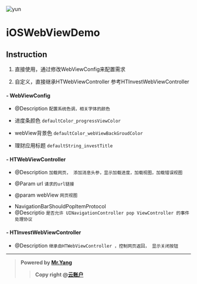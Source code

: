 
![yun](https://www.yunzhanghu.com/img/logo.png)

# iOSWebViewDemo

## Instruction

1. 直接使用，通过修改WebViewConfig来配置需求

2. 自定义，直接继承HTWebViewController 参考HTInvestWebViewController

#### - WebViewConfig
- @Description `配置系统色调，相关字体的颜色`

 -  进度条颜色		`defaultColor_progressViewColor`

 -	webView背景色 	`defaultColor_webViewBackGroudColor`
 
 -  理财应用标题 		`defaultString_investTitle`

#### - HTWebViewController
- @Description `加载网页， 添加消息头参，显示加载进度，加载视图，加载错误视图`

- @Param url `请求的url链接`

- @param webView `网页视图`


+ NavigationBarShouldPopItemProtocol
+ @Descriptio `是否允许 UINavigationController pop ViewController 的事件处理协议`

#### - HTInvestWebViewController 
- @Description `继承自HTWebViewController ，控制网页返回， 显示关闭按钮`


****

> **Powered by [Mr.Yang](https://github.com/youran1024)**
> >**Copy right @[云账户](https://www.yunzhanghu.com/)**
>
>


[^MrYang]: hi
